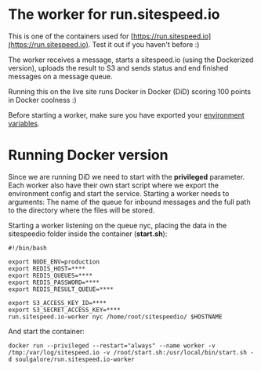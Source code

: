 # The worker for run.sitespeed.io

This is one of the containers used for [https://run.sitespeed.io](https://run.sitespeed.io). Test it out if you haven't before :)

The worker receives a message, starts a sitespeed.io (using the Dockerized version), uploads the result to S3 and sends status and end finished messages on a message queue.

Running this on the live site runs Docker in Docker (DiD) scoring 100 points in Docker coolness :)

Before starting a worker, make sure you have exported your [environment variables](https://github.com/sitespeedio/run.sitespeed.io/blob/master/setup.sh).


# Running Docker version
Since we are running DiD we need to start with the **privileged** parameter. Each worker also have their own start script where we export the environment config and start the service. Starting a worker needs to arguments: The name of the queue for inbound messages and the full path to the directory where the files will be stored.

Starting a worker listening on the queue nyc, placing the data in the sitespeedio folder inside the container (**start.sh**):

~~~
#!/bin/bash

export NODE_ENV=production
export REDIS_HOST=****
export REDIS_QUEUES=****
export REDIS_PASSWORD=****
export REDIS_RESULT_QUEUE=****

export S3_ACCESS_KEY_ID=****
export S3_SECRET_ACCESS_KEY=****
run.sitespeed.io-worker nyc /home/root/sitespeedio/ $HOSTNAME
~~~


And start the container:
~~~
docker run --privileged --restart="always" --name worker -v /tmp:/var/log/sitespeed.io -v /root/start.sh:/usr/local/bin/start.sh -d soulgalore/run.sitespeed.io-worker
~~~
